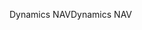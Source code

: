 <span data-ttu-id="87e3b-101">Dynamics NAV</span><span class="sxs-lookup"><span data-stu-id="87e3b-101">Dynamics NAV</span></span>